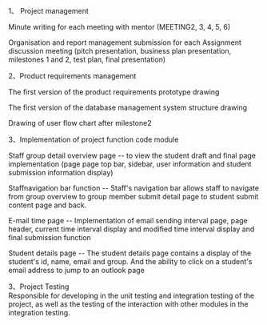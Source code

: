
1、 Project management

  Minute writing for each meeting with mentor (MEETING2, 3, 4, 5, 6)
  
  Organisation and report management submission for each Assignment discussion meeting (pitch presentation, business plan presentation, milestones 1 and 2, test plan, final presentation)
  
  
2、Product requirements management

  The first version of the product requirements prototype drawing
  
  The first version of the database management system structure drawing
  
  Drawing of user flow chart after milestone2
  
  
 3、Implementation of project function code module
  
Staff group detail overview page  -- to view the student draft and final page implementation (page page top bar, sidebar, user information and student submission information display)
 
 Staffnavigation bar function	-- Staff's navigation bar allows staff to navigate from group overview to group member submit detail page to student submit content page and back.

E-mail time page  -- Implementation of email sending interval page, page header,    current time interval display and modified time interval display and final submission function

 Student details page -- The student details page contains a display of the student's id, name, email and group. And the ability to click on a student's   email address to jump to an outlook page  
  
  
  
3、Project Testing	
Responsible for developing in the unit testing and integration testing of the project, as well as the testing of the interaction with other modules in the integration testing.
